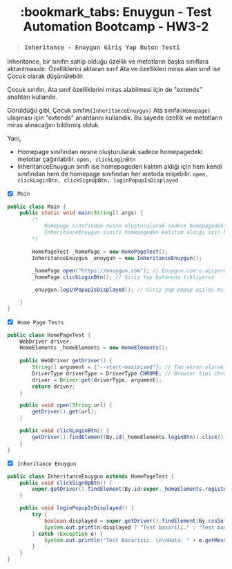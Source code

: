  
 <h1 align="center"> :bookmark_tabs: Enuygun - Test Automation Bootcamp - HW3-2 </h1>
 
> ###  ``` Inheritance - Enuygun Giriş Yap Buton Testi ```
 
Inheritance, bir sınıfın sahip olduğu özellik ve metotların başka sınıflara aktarılmasıdır. 
Özelliklerini aktaran sınıf Ata ve özellikleri miras alan sınıf ise Çocuk olarak düşünülebilir.  <br>

Çocuk sınıfın, Ata sınıf özelliklerini miras alabilmesi için de "extends" anahtarı kullanılır.

Görüldüğü gibi, Çocuk sınıfın`(InheritanceEnuygun)` Ata sınıfa`(Homepage)` ulaşması için "extends" anahtarını kullandık. Bu sayede özellik ve metotların miras alınacağını bildirmiş olduk.

Yani, 
-  Homepage sınıfından nesne oluşturularak sadece homepagedeki metotlar çağırılabilir.  `open, clickLoginBtn` <br>
-  InheritanceEnuygun sınıfı ise homepageden kalıtım aldığı için hem kendi sınıfından hem de homepage sınıfından her metoda erişebilir. `open, clickLoginBtn, clickSignUpBtn, loginPopupIsDisplayed`


- [x]  `Main` 

```java   
public class Main {
    public static void main(String[] args) { 
        /*
            Homepage sınıfından nesne oluşturularak sadece homepagedeki metotlar çağırılabilir.
            InheritanceEnuygun sınıfı homepageden kalıtım aldığı için hem kendi sınıfından hem de homepage sınıfından her metoda erişebilir.
        */
        
        HomePageTest _homePage = new HomePageTest();
        InheritanceEnuygun _enuygun = new InheritanceEnuygun();
 
        _homePage.open("https://enuygun.com"); // Enuygun.com'u açıyoruz
        _homePage.clickLoginBtn(); // Giriş Yap butonuna tıklıyoruz

        _enuygun.loginPopupIsDisplayed(); // Giriş yap popup açıldı mı?

    }
}
```

- [x]  `Home Page Tests` 

```java
public class HomePageTest {
    WebDriver driver; 
    HomeElements _homeElements = new HomeElements();
 
    public WebDriver getDriver() {
        String[] argument = {"--start-maximized"}; // Tam ekran olarak browser başlasın
        DriverType driverType = DriverType.CHROME; // Browser tipi chrome seçildi
        driver = Driver.get(driverType, argument);
        return driver;
    }

    public void open(String url) {
        getDriver().get(url);
    }

    public void clickLoginBtn() {
        getDriver().findElement(By.id(_homeElements.loginBtn)).click();
    }
}
```

- [x]  `Inheritance Enuygun` 

```java 
public class InheritanceEnuygun extends HomePageTest {
    public void clickSignUpBtn() {
        super.getDriver().findElement(By.id(super._homeElements.registerBtn)).click();
    }

    public void loginPopupIsDisplayed() {
        try {
            boolean displayed = super.getDriver().findElement(By.cssSelector(super._homeElements.cssPopUp)).isDisplayed();
            System.out.println(displayed ? "Test basarili." : "Test basarisiz.");
        } catch (Exception e) {
            System.out.println("Test basarisiz. \n\nHata: " + e.getMessage());
        }
    }
}
```  



